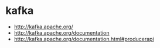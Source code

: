 # kafka

- <http://kafka.apache.org/>
- <http://kafka.apache.org/documentation>
- <http://kafka.apache.org/documentation.html#producerapi>

